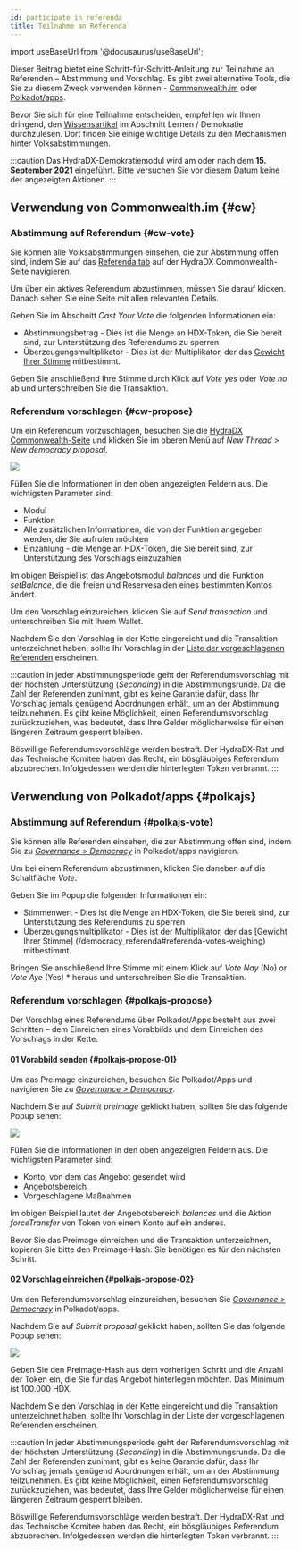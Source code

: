 ```yaml
---
id: participate_in_referenda
title: Teilnahme an Referenda
---
```


import useBaseUrl from '@docusaurus/useBaseUrl';

Dieser Beitrag bietet eine Schritt-für-Schritt-Anleitung zur Teilnahme an Referenden – Abstimmung und Vorschlag. Es gibt zwei alternative Tools, die Sie zu diesem Zweck verwenden können - [Commonwealth.im](#cw) oder [Polkadot/apps](#polkajs).

Bevor Sie sich für eine Teilnahme entscheiden, empfehlen wir Ihnen dringend, den [Wissensartikel](/democracy_referenda) im Abschnitt Lernen / Demokratie durchzulesen. Dort finden Sie einige wichtige Details zu den Mechanismen hinter Volksabstimmungen.

:::caution
Das HydraDX-Demokratiemodul wird am oder nach dem **15. September 2021** eingeführt. Bitte versuchen Sie vor diesem Datum keine der angezeigten Aktionen.
:::

## Verwendung von Commonwealth.im {#cw}
### Abstimmung auf Referendum {#cw-vote}
Sie können alle Volksabstimmungen einsehen, die zur Abstimmung offen sind, indem Sie auf das [Referenda tab](https://commonwealth.im/hydradx/referenda) auf der HydraDX Commonwealth-Seite navigieren.

Um über ein aktives Referendum abzustimmen, müssen Sie darauf klicken. Danach sehen Sie eine Seite mit allen relevanten Details.

Geben Sie im Abschnitt *Cast Your Vote* die folgenden Informationen ein:

* Abstimmungsbetrag - Dies ist die Menge an HDX-Token, die Sie bereit sind, zur Unterstützung des Referendums zu sperren
* Überzeugungsmultiplikator - Dies ist der Multiplikator, der das [Gewicht Ihrer Stimme](/democracy_referenda#referenda-votes-weighing) mitbestimmt.

Geben Sie anschließend Ihre Stimme durch Klick auf *Vote yes* oder *Vote no* ab und unterschreiben Sie die Transaktion.

### Referendum vorschlagen {#cw-propose}
Um ein Referendum vorzuschlagen, besuchen Sie die [HydraDX Commonwealth-Seite](https://commonwealth.im/hydradx/) und klicken Sie im oberen Menü auf *New Thread > New democracy proposal*.

<div style={{textAlign: 'center'}}>
  <img src={useBaseUrl('/participate_in_referenda/cw-proposal.jpg')} />
</div>

Füllen Sie die Informationen in den oben angezeigten Feldern aus. Die wichtigsten Parameter sind:
* Modul
* Funktion
* Alle zusätzlichen Informationen, die von der Funktion angegeben werden, die Sie aufrufen möchten
* Einzahlung - die Menge an HDX-Token, die Sie bereit sind, zur Unterstützung des Vorschlags einzuzahlen

Im obigen Beispiel ist das Angebotsmodul *balances* und die Funktion *setBalance*, die die freien und Reservesalden eines bestimmten Kontos ändert.

Um den Vorschlag einzureichen, klicken Sie auf *Send transaction* und unterschreiben Sie mit Ihrem Wallet.

Nachdem Sie den Vorschlag in der Kette eingereicht und die Transaktion unterzeichnet haben, sollte Ihr Vorschlag in der [Liste der vorgeschlagenen Referenden](https://commonwealth.im/hydradx/referenda) erscheinen.

:::caution
In jeder Abstimmungsperiode geht der Referendumsvorschlag mit der höchsten Unterstützung (*Seconding*) in die Abstimmungsrunde. Da die Zahl der Referenden zunimmt, gibt es keine Garantie dafür, dass Ihr Vorschlag jemals genügend Abordnungen erhält, um an der Abstimmung teilzunehmen. Es gibt keine Möglichkeit, einen Referendumsvorschlag zurückzuziehen, was bedeutet, dass Ihre Gelder möglicherweise für einen längeren Zeitraum gesperrt bleiben.

Böswillige Referendumsvorschläge werden bestraft. Der HydraDX-Rat und das Technische Komitee haben das Recht, ein bösgläubiges Referendum abzubrechen. Infolgedessen werden die hinterlegten Token verbrannt.
:::

## Verwendung von Polkadot/apps {#polkajs}
### Abstimmung auf Referendum {#polkajs-vote}
Sie können alle Referenden einsehen, die zur Abstimmung offen sind, indem Sie zu [*Governance > Democracy*](https://polkadot.js.org/apps/?rpc=wss%3A%2F%2Frpc-01.snakenet.hydradx.io#/democracy) in Polkadot/apps navigieren.

Um bei einem Referendum abzustimmen, klicken Sie daneben auf die Schaltfläche *Vote*.

Geben Sie im Popup die folgenden Informationen ein:

* Stimmenwert - Dies ist die Menge an HDX-Token, die Sie bereit sind, zur Unterstützung des Referendums zu sperren
* Überzeugungsmultiplikator - Dies ist der Multiplikator, der das [Gewicht Ihrer Stimme] 
(/democracy_referenda#referenda-votes-weighing) mitbestimmt.

Bringen Sie anschließend Ihre Stimme mit einem Klick auf *Vote Nay* (No) or *Vote Aye* (Yes) *  heraus und unterschreiben Sie die Transaktion.

### Referendum vorschlagen {#polkajs-propose}
Der Vorschlag eines Referendums über Polkadot/Apps besteht aus zwei Schritten – dem Einreichen eines Vorabbilds und dem Einreichen des Vorschlags in der Kette.

#### 01 Vorabbild senden {#polkajs-propose-01}
Um das Preimage einzureichen, besuchen Sie Polkadot/Apps und navigieren Sie zu
 [*Governance > Democracy*](https://polkadot.js.org/apps/?rpc=wss%3A%2F%2Frpc-01.snakenet.hydradx.io#/democracy).

Nachdem Sie auf *Submit preimage* geklickt haben, sollten Sie das folgende Popup sehen:

<div style={{textAlign: 'center'}}>
  <img src={useBaseUrl('/participate_in_referenda/polkajs-preimage.jpg')} />
</div>

Füllen Sie die Informationen in den oben angezeigten Feldern aus. Die wichtigsten Parameter sind:
* Konto, von dem das Angebot gesendet wird
* Angebotsbereich
* Vorgeschlagene Maßnahmen

Im obigen Beispiel lautet der Angebotsbereich *balances* und die Aktion *forceTransfer* von Token von einem Konto auf ein anderes.

Bevor Sie das Preimage einreichen und die Transaktion unterzeichnen, kopieren Sie bitte den Preimage-Hash. Sie benötigen es für den nächsten Schritt.

#### 02 Vorschlag einreichen {#polkajs-propose-02}
Um den Referendumsvorschlag einzureichen, besuchen Sie
 [*Governance > Democracy*](https://polkadot.js.org/apps/?rpc=wss%3A%2F%2Frpc-01.snakenet.hydradx.io#/democracy) in Polkadot/apps.

Nachdem Sie auf *Submit proposal* geklickt haben, sollten Sie das folgende Popup sehen:

<div style={{textAlign: 'center'}}>
  <img src={useBaseUrl('/participate_in_referenda/polkajs-proposal.jpg')} />
</div>

Geben Sie den Preimage-Hash aus dem vorherigen Schritt und die Anzahl der Token ein, die Sie für das Angebot hinterlegen möchten. Das Minimum ist 100.000 HDX.

Nachdem Sie den Vorschlag in der Kette eingereicht und die Transaktion unterzeichnet haben, sollte Ihr Vorschlag in der Liste der vorgeschlagenen Referenden erscheinen.

:::caution
In jeder Abstimmungsperiode geht der Referendumsvorschlag mit der höchsten Unterstützung (*Seconding*) in die Abstimmungsrunde. Da die Zahl der Referenden zunimmt, gibt es keine Garantie dafür, dass Ihr Vorschlag jemals genügend Abordnungen erhält, um an der Abstimmung teilzunehmen. Es gibt keine Möglichkeit, einen Referendumsvorschlag zurückzuziehen, was bedeutet, dass Ihre Gelder möglicherweise für einen längeren Zeitraum gesperrt bleiben.

Böswillige Referendumsvorschläge werden bestraft. Der HydraDX-Rat und das Technische Komitee haben das Recht, ein bösgläubiges Referendum abzubrechen. Infolgedessen werden die hinterlegten Token verbrannt.
:::
